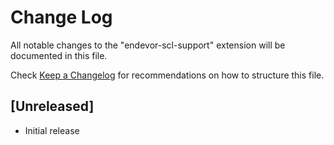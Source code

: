# Change Log

All notable changes to the "endevor-scl-support" extension will be documented in this file.

Check [Keep a Changelog](http://keepachangelog.com/) for recommendations on how to structure this file.

## [Unreleased]

- Initial release
